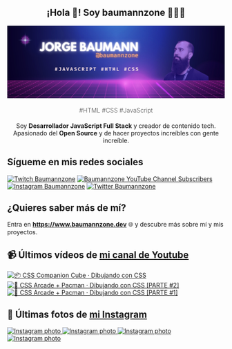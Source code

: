 <p align="center">
   <h2 align="center">¡Hola 👋! Soy baumannzone 👨🏻‍💻</h2>
   <img align="center" src="img/header.png" />
   <h4 align="center" style="font-weight: 300; color: #555;">#HTML #CSS #JavaScript</h4>
</p>

<p align="center" style="margin-bottom: 20px">Soy <strong>Desarrollador JavaScript Full Stack</strong> y creador de contenido tech.
<br/>
Apasionado del <strong>Open Source</strong> y de hacer proyectos increíbles con gente increíble.
</p>

## Sígueme en mis redes sociales

[![Twitch Baumannzone](https://img.shields.io/twitch/status/baumannzone?style=social)](https://twitch.tv/baumannzone)
[![Baumannzone YouTube Channel Subscribers](https://img.shields.io/youtube/channel/subscribers/UCTTj5ztXnGeDRPFVsBp7VMA?style=social)](https://youtube.com/rambitojs)
[![Instagram Baumannzone](https://img.shields.io/badge/Baumannzone--_.svg?label=Instagram&style=social&logo=instagram)](https://instagram.com/baumannzone)
[![Twitter Baumannzone](https://img.shields.io/twitter/follow/Baumannzone?label=Twitter&style=social)](https://twitter.com/baumannzone)

## ¿Quieres saber más de mí?

Entra en **https://www.baumannzone.dev** 🌐 y descubre más sobre mí y mis proyectos.

## 📹 Últimos vídeos de [mi canal de Youtube](https://youtube.com/rambitojs?sub_confirmation=1)


<a href='https://youtu.be/W6xwoSJahA0' target='_blank'>
  <img width='30%' src='https://img.youtube.com/vi/W6xwoSJahA0/mqdefault.jpg' alt='📦 CSS Companion Cube · Dibujando con CSS' />
</a>
<a href='https://youtu.be/9C3NXVXewH8' target='_blank'>
  <img width='30%' src='https://img.youtube.com/vi/9C3NXVXewH8/mqdefault.jpg' alt='👾 CSS Arcade + Pacman · Dibujando con CSS [PARTE #2]' />
</a>
<a href='https://youtu.be/2ahqLdgkSxA' target='_blank'>
  <img width='30%' src='https://img.youtube.com/vi/2ahqLdgkSxA/mqdefault.jpg' alt='👾 CSS Arcade + Pacman · Dibujando con CSS [PARTE #1]' />
</a>

## 📸 Últimas fotos de [mi Instagram](https://instagram.com/baumannzone)


<a href='https://instagram.com/p/Cnw3Z8ToLEk' target='_blank'>
  <img width='20%' src='https://instagram.frao1-1.fna.fbcdn.net/v/t51.2885-15/326883544_224680013259848_8231619275183408032_n.jpg?stp=dst-jpg_e15_fr_s1080x1080&_nc_ht=instagram.frao1-1.fna.fbcdn.net&_nc_cat=108&_nc_ohc=vEKjb8jp7bgAX-d39L2&edm=APU89FABAAAA&ccb=7-5&ig_cache_key=MzAyMjE1OTAyNTI2NDQzOTU4OA%3D%3D.2-ccb7-5&oh=00_AfAkj07dA4Pa-2vmgeuOm5ef74HoowzuQmOT_vdhZm50Eg&oe=63EFB1CB&_nc_sid=86f79a' alt='Instagram photo' />
</a>
<a href='https://instagram.com/p/CnIZA32Di-o' target='_blank'>
  <img width='20%' src='https://instagram.frao1-2.fna.fbcdn.net/v/t51.2885-15/324223064_598779668678092_9126659385260976028_n.jpg?se=7&stp=dst-jpg_e35&_nc_ht=instagram.frao1-2.fna.fbcdn.net&_nc_cat=104&_nc_ohc=zxmH6dRguOYAX90740X&edm=APU89FABAAAA&ccb=7-5&ig_cache_key=MzAxMDc2NjM2MjAyMjY1Mzg2NA%3D%3D.2-ccb7-5&oh=00_AfA5a9WgRH2gYmRTtKjpOIEYoU3UDg7pAdZAviwT82BR8g&oe=63EE35DB&_nc_sid=86f79a' alt='Instagram photo' />
</a>
<a href='https://instagram.com/p/CnEs968pGJY' target='_blank'>
  <img width='20%' src='https://instagram.frao1-1.fna.fbcdn.net/v/t51.2885-15/323590693_1343168123135059_2596139838573961826_n.jpg?stp=dst-jpg_e15&_nc_ht=instagram.frao1-1.fna.fbcdn.net&_nc_cat=107&_nc_ohc=0hDDqxzm6VcAX9nrc-I&edm=APU89FABAAAA&ccb=7-5&oh=00_AfDI7tFT5iQFWxWSFzuU8I4v8JXVuW9PkzLo0cZRx9gsJQ&oe=63EBD374&_nc_sid=86f79a' alt='Instagram photo' />
</a>
<a href='https://instagram.com/p/Cm2gj5hIxy4' target='_blank'>
  <img width='20%' src='https://instagram.frao1-2.fna.fbcdn.net/v/t51.2885-15/322681512_5639266742794733_1996742029714592603_n.jpg?stp=dst-jpg_e15_fr_s1080x1080&_nc_ht=instagram.frao1-2.fna.fbcdn.net&_nc_cat=105&_nc_ohc=HJGCS7_LpcAAX_Ui0Ux&edm=APU89FABAAAA&ccb=7-5&ig_cache_key=MzAwNTczMzAwNTc0NTY1OTA2NA%3D%3D.2-ccb7-5&oh=00_AfCtJcSCaGLxlZU1aqIYK_aarUEw8Wgxn469cnLwZ8iG7w&oe=63EE5B6D&_nc_sid=86f79a' alt='Instagram photo' />
</a>
